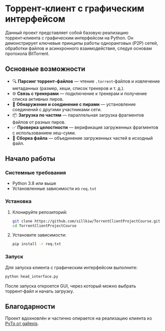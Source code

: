 # Торрент‑клиент с графическим интерфейсом

Данный проект представляет собой базовую реализацию торрент‑клиента с графическим интерфейсом на Python. Он демонстрирует ключевые принципы работы одноранговых (P2P) сетей, обработки файлов и асинхронного взаимодействия, следуя основам протокола BitTorrent.

## Основные возможности

- 🔍 **Парсинг торрент‑файлов** — чтение `.torrent`‑файлов и извлечение метаданных (размер, хеши, список трекеров и т. д.).
- 🌐 **Связь с трекерами** — подключение к трекерам и получение списка активных пиров.
- 🤝 **Обнаружение и соединение с пирами** — установление соединений с другими участниками сети.
- 📦 **Загрузка по частям** — параллельная загрузка фрагментов файлов от разных пиров.
- ✅ **Проверка целостности** — верификация загруженных фрагментов с использованием хеш-сумм.
- 🧩 **Сборка файла** — объединение загруженных частей в исходный файл.

## Начало работы

### Системные требования

- Python 3.8 или выше  
- Установленные зависимости из `req.txt`

### Установка

1. Клонируйте репозиторий:
   ```bash
   git clone https://github.com/sillkiw/TorrentClientProjectCourse.git
   cd TorrentClientProjectCourse
   ```

2. Установите зависимости:
   ```bash
   pip install -r req.txt
   ```

### Запуск

Для запуска клиента с графическим интерфейсом выполните:
```bash
python head_interface.py
```

После запуска откроется GUI, через который можно выбрать торрент‑файл и начать загрузку.

## Благодарности

Проект вдохновлён и частично опирается на реализацию клиента из [PyTo от gallexis](https://github.com/gallexis/PyTo). 
